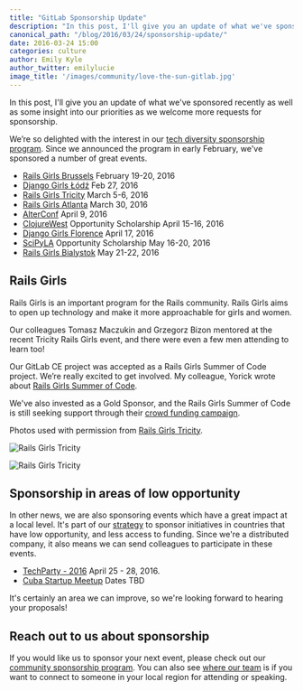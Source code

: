 ```yaml
---
title: "GitLab Sponsorship Update"
description: "In this post, I'll give you an update of what we've sponsored recently as well as some insight into our priorities as we welcome more requests for sponsorship."
canonical_path: "/blog/2016/03/24/sponsorship-update/"
date: 2016-03-24 15:00
categories: culture
author: Emily Kyle
author_twitter: emilylucie
image_title: '/images/community/love-the-sun-gitlab.jpg'
---
```


In this post, I'll give you an update of what we've sponsored recently as well
as some insight into our priorities as we welcome more requests for sponsorship.

We’re so delighted with the interest in our [tech diversity sponsorship program][diversity]. Since we announced the program in early February, we've sponsored a number of great events.

<!-- more -->

- [Rails Girls Brussels](http://railsgirls.com/brussels) February 19-20, 2016
- [Django Girls Łódź](https://djangogirls.org/lodz/) Feb 27, 2016
- [Rails Girls Tricity](http://railsgirls.com/tricity) March 5-6, 2016
- [Rails Girls Atlanta](http://www.meetup.com/Rails-Girls-Atlanta/) March 30, 2016
- [AlterConf](http://www.alterconf.com/) April 9, 2016
- [ClojureWest](http://clojurewest.org/) Opportunity Scholarship April 15-16, 2016
- [Django Girls Florence](https://djangogirls.org/florence/) April 17, 2016
- [SciPyLA](http://conf.scipyla.org/) Opportunity Scholarship May 16-20, 2016
- [Rails Girls Bialystok](http://railsgirls.com/bialystok) May 21-22, 2016

## Rails Girls

Rails Girls is an important program for the Rails community.
Rails Girls aims to open up technology and make it more approachable for girls and women.

Our colleagues Tomasz Maczukin and Grzegorz Bizon mentored at the recent
Tricity Rails Girls event, and there were even a few men attending to learn too!

Our GitLab CE project was accepted as a Rails Girls Summer of Code project.
We’re really excited to get involved. My colleague, Yorick wrote about
[Rails Girls Summer of Code](/blog/2016/02/23/rails-girls-summer-of-code-2016/).

We've also invested as a Gold Sponsor, and the Rails Girls Summer of Code is still
seeking support through their [crowd funding campaign](http://railsgirlssummerofcode.org/campaign/).

Photos used with permission from [Rails Girls Tricity](https://www.facebook.com/RailsGirlsTricity/?fref=photo).

![Rails Girls Tricity](/images/blogimages/railsgirls-tomazs.jpg)

![Rails Girls Tricity](/images/blogimages/railsgirls-grzegorz.jpg)

## Sponsorship in areas of low opportunity

In other news, we are also sponsoring events which have a great impact at a local level.
It's part of our [strategy][strategy] to sponsor initiatives in countries that have low
opportunity, and less access to funding.
Since we're a distributed company, it also means we can send colleagues to
participate in these events.

- [TechParty - 2016](http://techparty.faccat.br/)  April 25 - 28, 2016.
- [Cuba Startup Meetup](http://www.meetup.com/merchise/) Dates TBD

It's certainly an area we can improve, so we're looking forward to hearing your
proposals!

## Reach out to us about sponsorship

If you would like us to sponsor your next event, please check out
our [community sponsorship program][sponsorship]. You can also see
[where our team][team] is if you want to connect to someone in your local region
for attending or speaking.

[team]: /company/team/
[sponsorship]: /community/sponsorship/
[diversity]: /2016/02/02/gitlab-diversity-sponsorship/
[strategy]: /company/strategy/
